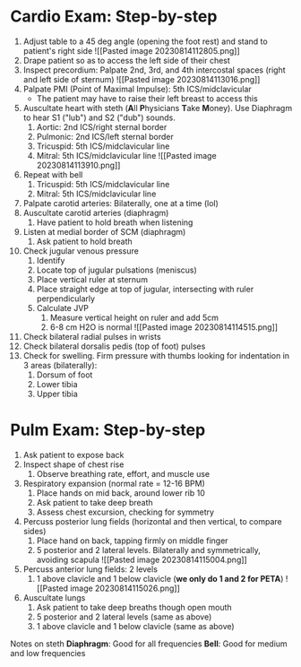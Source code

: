 # Cardio Exam: Step-by-step
1. Adjust table to a 45 deg angle (opening the foot rest) and stand to patient's right side
![[Pasted image 20230814112805.png]]
3. Drape patient so as to access the left side of their chest
4. Inspect precordium: Palpate 2nd, 3rd, and 4th intercostal spaces (right and left side of sternum)
![[Pasted image 20230814113016.png]]
5. Palpate PMI (Point of Maximal Impulse): 5th ICS/midclavicular
	- The patient may have to raise their left breast to access this
6. Auscultate heart with steth (**A**ll **P**hysicians **T**ake **M**oney). Use Diaphragm to hear S1 ("lub") and S2 ("dub") sounds.
	1. Aortic: 2nd ICS/right sternal border
	2. Pulmonic: 2nd ICS/left sternal border
	3. Tricuspid: 5th ICS/midclavicular line
	4. Mitral: 5th ICS/midclavicular line
![[Pasted image 20230814113910.png]]
7. Repeat with bell
	1. Tricuspid: 5th ICS/midclavicular line
	2. Mitral: 5th ICS/midclavicular line
8. Palpate carotid arteries: Bilaterally, one at a time (lol)
9. Auscultate carotid arteries (diaphragm)
	1. Have patient to hold breath when listening
11. Listen at medial border of SCM (diaphragm)
	1.  Ask patient to hold breath
12. Check jugular venous pressure
	1. Identify
	2. Locate top of jugular pulsations (meniscus)
	3. Place vertical ruler at sternum
	4. Place straight edge at top of jugular, intersecting with ruler perpendicularly
	6. Calculate JVP
		1. Measure vertical height on ruler and add 5cm
		2. 6-8 cm H2O is normal
![[Pasted image 20230814114515.png]]
13. Check bilateral radial pulses in wrists
14. Check bilateral dorsalis pedis (top of foot) pulses
15. Check for swelling. Firm pressure with thumbs looking for indentation in 3 areas (bilaterally):
	1. Dorsum of foot
	2. Lower tibia
	3. Upper tibia
# Pulm Exam: Step-by-step
1. Ask patient to expose back
2. Inspect shape of chest rise
	1. Observe breathing rate, effort, and muscle use
3. Respiratory expansion (normal rate = 12-16 BPM)
	1. Place hands on mid back, around lower rib 10
	2. Ask patient to take deep breath
	3. Assess chest excursion, checking for symmetry
4. Percuss posterior lung fields (horizontal and then vertical, to compare sides)
	1. Place hand on back, tapping firmly on middle finger
	2. 5 posterior and 2 lateral levels. Bilaterally and symmetrically, avoiding scapula
![[Pasted image 20230814115004.png]]
5. Percuss anterior lung fields: 2 levels
	1. 1 above clavicle and 1 below clavicle (**we only do 1 and 2 for PETA**)
![[Pasted image 20230814115026.png]]
6. Auscultate lungs
	1. Ask patient to take deep breaths though open mouth
	2. 5 posterior and 2 lateral levels (same as above)
	3. 1 above clavicle and 1 below clavicle (same as above)

Notes on steth
**Diaphragm**: Good for all frequencies
**Bell**: Good for medium and low frequencies